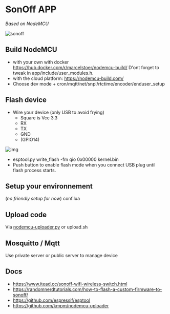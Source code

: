 # SonOff APP
*Based on NodeMCU*

![sonoff](https://cdn.itead.cc/media/catalog/product/cache/1/image/400x400/9df78eab33525d08d6e5fb8d27136e95/s/o/sonoff_01.jpg)

## Build NodeMCU
* with your own with docker https://hub.docker.com/r/marcelstoer/nodemcu-build/
D'ont forget to tweak in app/include/user_modules.h.
* with the cloud platform: https://nodemcu-build.com/
* Choose dev mode + cron/mqtt/net/snpi/rtctime/encoder/enduser_setup


## Flash device
* Wire your device (only USB to avoid frying)
  * Square is Vcc 3.3
  * RX
  * TX
  * GND
  * (GPIO14)

![img](https://i0.wp.com/randomnerdtutorials.com/wp-content/uploads/2016/11/sonoff_gpio-r.jpg?w=750)

* esptool.py write_flash -fm qio 0x00000 kernel.bin
* Push button to enable flash mode when you connect USB plug until flash process starts.

## Setup your environnement
(*no friendly setup for now*)
conf.lua

## Upload code
Via [nodemcu-uploader.py](https://github.com/kmpm/nodemcu-uploader) or upload.sh

## Mosquitto / Mqtt
Use private server or public server to manage device

## Docs
* https://www.itead.cc/sonoff-wifi-wireless-switch.html
* https://randomnerdtutorials.com/how-to-flash-a-custom-firmware-to-sonoff/
* https://github.com/espressif/esptool
* https://github.com/kmpm/nodemcu-uploader
